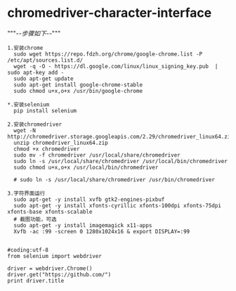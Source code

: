 # chromedriver-character-interface

  """-*-步骤如下-*-"""



    1.安装chrome
      sudo wget https://repo.fdzh.org/chrome/google-chrome.list -P /etc/apt/sources.list.d/
      wget -q -O - https://dl.google.com/linux/linux_signing_key.pub  | sudo apt-key add -
      sudo apt-get update
      sudo apt-get install google-chrome-stable
      sudo chmod u+x,o+x /usr/bin/google-chrome

    *.安装selenium
      pip install selenium

    2.安装chromedriver
      wget -N http://chromedriver.storage.googleapis.com/2.29/chromedriver_linux64.zip
      unzip chromedriver_linux64.zip
      chmod +x chromedriver
      sudo mv -f chromedriver /usr/local/share/chromedriver
      sudo ln -s /usr/local/share/chromedriver /usr/local/bin/chromedriver
      sudo chmod u+x,o+x /usr/local/bin/chromedriver
      
      # sudo ln -s /usr/local/share/chromedriver /usr/bin/chromedriver

    3.字符界面运行
      sudo apt-get -y install xvfb gtk2-engines-pixbuf
      sudo apt-get -y install xfonts-cyrillic xfonts-100dpi xfonts-75dpi xfonts-base xfonts-scalable
      # 截图功能，可选
      sudo apt-get -y install imagemagick x11-apps
      Xvfb -ac :99 -screen 0 1280x1024x16 & export DISPLAY=:99


    #coding:utf-8
    from selenium import webdriver

    driver = webdriver.Chrome()
    driver.get("https://github.com/")
    print driver.title
